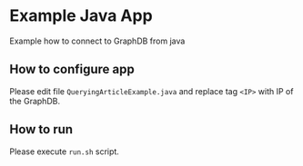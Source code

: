 # Example Java App

Example how to connect to GraphDB from java

## How to configure app

Please edit file `QueryingArticleExample.java` and replace tag `<IP>` with IP of the GraphDB.


## How to run

Please execute `run.sh` script.

